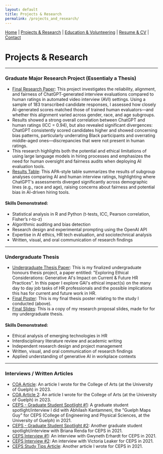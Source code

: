 ```yaml
---
layout: default
title: Projects & Research
permalink: /projects_and_research/
---
```


[Home](/) | [Projects & Research](/projects_and_research) | [Education & Volunteering](/education_and_volunteering) | [Resume & CV](/resume_and_cv) | [Contact](/contact)


# Projects & Research
* * *

### Graduate Major Research Project (Essentialy a Thesis)
-   [Final Research Paper](/img/ElianasMRP.pdf): This project investigates the reliability, alignment, and fairness of ChatGPT-generated interview evaluations compared to human ratings in automated video interview (AVI) settings. Using a sample of 183 transcribed candidate responses, I assessed how closely AI-generated scores matched those of trained human evaluators—and whether this alignment varied across gender, race, and age subgroups.
- Results showed a strong overall correlation between ChatGPT and human ratings (ICC = 0.94), but also revealed significant divergences: ChatGPT consistently scored candidates higher and showed concerning bias patterns, particularly underrating Black participants and overrating middle-aged ones—discrepancies that were not present in human ratings.
- This research highlights both the potential and ethical limitations of using large language models in hiring processes and emphasizes the need for human oversight and fairness audits when deploying AI evaluation tools.
- [Results Table](/img/APAtable.pdf): This APA-style table summarizes the results of subgroup analyses comparing AI and human interview ratings, highlighting where ChatGPT's assessments diverged significantly across demographic lines (e.g., race and age), raising concerns about fairness and potential bias in AI-driven hiring tools.

#### Skills Demonstrated:
- Statistical analysis in R and Python (t-tests, ICC, Pearson correlation, Fisher’s r-to-z)
- Algorithmic auditing and bias detection
- Research design and experimental prompting using the OpenAI API
- Expertise in AI ethics, HR tech evaluation, and sociotechnical analysis
- Written, visual, and oral communication of research findings

* * *

### Undergraduate Thesis
-   [Undergraduate Thesis Paper](/img/final_paper.pdf):  This is my finalized undergraduate honours thesis project, a paper entitled: "Exploring Ethical Considerations: Generative AI's Impact on Current & Future HR Practices". In this paper I explore GAI's ethical impact(s) on the many day to day job tasks of HR professionals and the possible implications this has for current and future work in HR.
-   [Final Poster](/img/final_poster.pdf): This is my final thesis poster relating to the study I conducted (above). 
-   [Final Slides](/img/final_slides.pdf): This is a copy of my research proposal slides, made for for my undergraduate thesis.

#### Skills Demonstrated:
- Ethical analysis of emerging technologies in HR
- Interdisciplinary literature review and academic writing
- Independent research design and project management
- Written, visual, and oral communication of research findings
- Applied understanding of generative AI in workplace contexts

* * *

### Interviews / Written Articles 
  - [COA Article](https://www.uoguelph.ca/arts/college/news/artworks-university-guelph-art-collection-view-mcmichael-summer): An article I wrote for the College of Arts (at the University of Guelph) in 2023.
  - [COA Article 2](https://www.uoguelph.ca/arts/sets/news/unveiling-future-food-visions-guelphs-culinary-tale-crafted-theatre-students-faculty): An article I wrote for the College of Arts (at the University of Guelph) in 2023.
  - [CEPS - Graduate Student Spotlight #1](https://csahs.uoguelph.ca/news/2021/03/abhilash-kantamneni-spotlight-guelph-maps-guy): A graduate student spotlight/interview I did with Abhilash Kantamneni, the "Guelph Maps Guy" for CEPS (College of Engineering and Physical Sciences, at the University of Guelph) in 2021.
  - [CEPS - Graduate Student Spotlight #2](https://csahs.uoguelph.ca/news/2021/05/briana-renda-spotlight-epidemic-vaping): Another graduate student spotlight/interview with Briana Renda for CEPS in 2021.
  - [CEPS Interview #1](https://www.uoguelph.ca/ceps/news/2021/10/qa-gwyneth-erhardt): An interview with Gwyneth Erhardt for CEPS in 2021.
  - [CEPS Interview #2](https://www.uoguelph.ca/ceps/news/2021/11/qa-victoria-leaker): An interview with Victoria Leaker for CEPS in 2021.
  - [CEPS Study Tips Article](https://www.uoguelph.ca/ceps/news/2021/12/ceps-exam-season-study-tips): Another article I wrote for CEPS in 2021.


